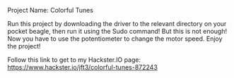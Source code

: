 Project Name: Colorful Tunes

Run this project by downloading the driver to the relevant directory on your pocket beagle, then run it using the Sudo command!
But this is not enough! Now you have to use the potentiometer to change the motor speed. Enjoy the project!

Follow this link to get to my Hackster.IO page:
https://www.hackster.io/jft3/colorful-tunes-872243
